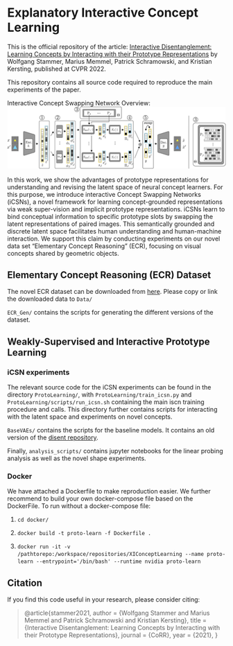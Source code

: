 # Explanatory Interactive Concept Learning

This is the official repository of the article: [Interactive Disentanglement: Learning Concepts by Interacting with 
their Prototype Representations](https://arxiv.org/pdf/2112.02290.pdf) by Wolfgang Stammer, Marius Memmel, 
Patrick Schramowski, and Kristian Kersting, published at CVPR 2022.

This repository contains all source code required to reproduce the main experiments of the paper.

Interactive Concept Swapping Network Overview:
![Prototype Concept Learning via Interactive Concept Swapping Networks](./figures/icsn.png)

In this work, we show the advantages of prototype representations for understanding and revising the latent space of 
neural concept learners. For this purpose, we introduce interactive Concept Swapping Networks (iCSNs), a novel 
framework for learning concept-grounded representations via weak super-vision and implicit prototype representations. 
iCSNs learn to bind conceptual information to specific prototype slots by swapping the latent representations of paired 
images. This semantically grounded and discrete latent space facilitates human understanding and human-machine 
interaction. We support this claim by conducting experiments on our novel data set “Elementary Concept Reasoning” 
(ECR), focusing on visual concepts shared by geometric objects.

## Elementary Concept Reasoning (ECR) Dataset

The novel ECR dataset can be downloaded from [here](https://tudatalib.ulb.tu-darmstadt.de/handle/tudatalib/3426). 
Please copy or link the downloaded data to ```Data/``` 

```ECR_Gen/``` contains the scripts for generating the different versions of the dataset.

## Weakly-Supervised and Interactive Prototype Learning

### iCSN experiments

The relevant source code for the iCSN experiments can be found in the directory ```ProtoLearning/```, with 
```ProtoLearning/train_icsn.py``` and ```ProtoLearning/scripts/run_icsn.sh``` containing the main iscn training 
procedure and calls. This directory further contains scripts for interacting with the latent space and experiments 
on novel concepts.

```BaseVAEs/``` contains the scripts for the baseline models. It contains an old version of the 
[disent repository](https://github.com/nmichlo/disent).

Finally, ```analysis_scripts/``` contains jupyter notebooks for the linear probing analysis as well as the novel shape 
experiments.

### Docker

We have attached a Dockerfile to make reproduction easier. We further recommend to build your own docker-compose file
based on the DockerFile. To run without a docker-compose file:

1. ```cd docker/```

2. ```docker build -t proto-learn -f Dockerfile .```

3. ```docker run -it -v /pathtorepo:/workspace/repositories/XIConceptLearning --name proto-learn --entrypoint='/bin/bash' --runtime nvidia proto-learn```

## Citation
If you find this code useful in your research, please consider citing:

> @article{stammer2021,
  author    = {Wolfgang Stammer and
               Marius Memmel and
               Patrick Schramowski and
               Kristian Kersting},
  title     = {Interactive Disentanglement: Learning Concepts by Interacting with
               their Prototype Representations},
  journal   = {CoRR},
  year      = {2021},
}

